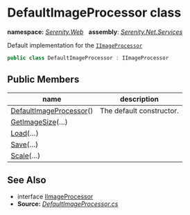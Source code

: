 # DefaultImageProcessor class
**namespace:** *[Serenity.Web](../README.md#serenity.web-namespace)*   **assembly**: *[Serenity.Net.Services](../README.md)*

Default implementation for the [`IImageProcessor`](../global/IImageProcessor.md)

```csharp
public class DefaultImageProcessor : IImageProcessor
```

## Public Members

| name | description |
| --- | --- |
| [DefaultImageProcessor](DefaultImageProcessor/DefaultImageProcessor.md)() | The default constructor. |
| [GetImageSize](DefaultImageProcessor/GetImageSize.md)(…) |  |
| [Load](DefaultImageProcessor/Load.md)(…) |  |
| [Save](DefaultImageProcessor/Save.md)(…) |  |
| [Scale](DefaultImageProcessor/Scale.md)(…) |  |

## See Also

* interface [IImageProcessor](../global/IImageProcessor.md)
* **Source:** *[DefaultImageProcessor.cs](https://github.com/serenity-is/Serenity/blob/master/src/Serenity.Net.Services/Upload/DefaultImageProcessor.cs)*
